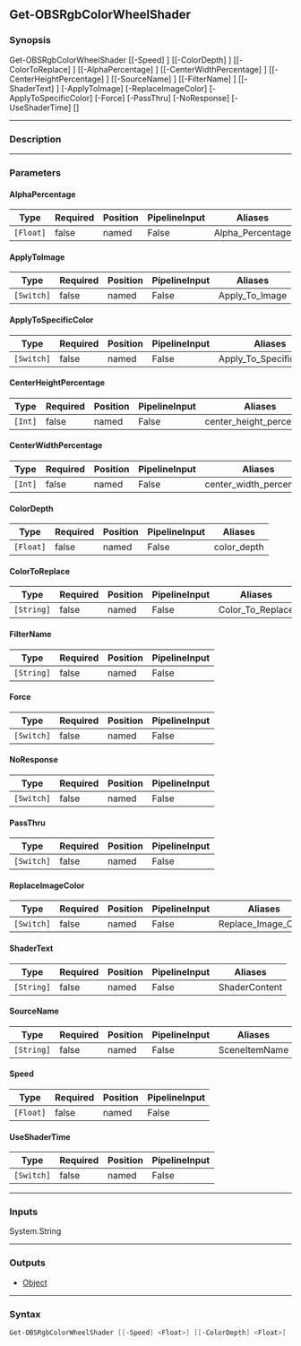 Get-OBSRgbColorWheelShader
--------------------------

### Synopsis
Get-OBSRgbColorWheelShader [[-Speed] <float>] [[-ColorDepth] <float>] [[-ColorToReplace] <string>] [[-AlphaPercentage] <float>] [[-CenterWidthPercentage] <int>] [[-CenterHeightPercentage] <int>] [[-SourceName] <string>] [[-FilterName] <string>] [[-ShaderText] <string>] [-ApplyToImage] [-ReplaceImageColor] [-ApplyToSpecificColor] [-Force] [-PassThru] [-NoResponse] [-UseShaderTime] [<CommonParameters>]

---

### Description

---

### Parameters
#### **AlphaPercentage**

|Type     |Required|Position|PipelineInput|Aliases         |
|---------|--------|--------|-------------|----------------|
|`[Float]`|false   |named   |False        |Alpha_Percentage|

#### **ApplyToImage**

|Type      |Required|Position|PipelineInput|Aliases       |
|----------|--------|--------|-------------|--------------|
|`[Switch]`|false   |named   |False        |Apply_To_Image|

#### **ApplyToSpecificColor**

|Type      |Required|Position|PipelineInput|Aliases                |
|----------|--------|--------|-------------|-----------------------|
|`[Switch]`|false   |named   |False        |Apply_To_Specific_Color|

#### **CenterHeightPercentage**

|Type   |Required|Position|PipelineInput|Aliases                 |
|-------|--------|--------|-------------|------------------------|
|`[Int]`|false   |named   |False        |center_height_percentage|

#### **CenterWidthPercentage**

|Type   |Required|Position|PipelineInput|Aliases                |
|-------|--------|--------|-------------|-----------------------|
|`[Int]`|false   |named   |False        |center_width_percentage|

#### **ColorDepth**

|Type     |Required|Position|PipelineInput|Aliases    |
|---------|--------|--------|-------------|-----------|
|`[Float]`|false   |named   |False        |color_depth|

#### **ColorToReplace**

|Type      |Required|Position|PipelineInput|Aliases         |
|----------|--------|--------|-------------|----------------|
|`[String]`|false   |named   |False        |Color_To_Replace|

#### **FilterName**

|Type      |Required|Position|PipelineInput|
|----------|--------|--------|-------------|
|`[String]`|false   |named   |False        |

#### **Force**

|Type      |Required|Position|PipelineInput|
|----------|--------|--------|-------------|
|`[Switch]`|false   |named   |False        |

#### **NoResponse**

|Type      |Required|Position|PipelineInput|
|----------|--------|--------|-------------|
|`[Switch]`|false   |named   |False        |

#### **PassThru**

|Type      |Required|Position|PipelineInput|
|----------|--------|--------|-------------|
|`[Switch]`|false   |named   |False        |

#### **ReplaceImageColor**

|Type      |Required|Position|PipelineInput|Aliases            |
|----------|--------|--------|-------------|-------------------|
|`[Switch]`|false   |named   |False        |Replace_Image_Color|

#### **ShaderText**

|Type      |Required|Position|PipelineInput|Aliases      |
|----------|--------|--------|-------------|-------------|
|`[String]`|false   |named   |False        |ShaderContent|

#### **SourceName**

|Type      |Required|Position|PipelineInput|Aliases      |
|----------|--------|--------|-------------|-------------|
|`[String]`|false   |named   |False        |SceneItemName|

#### **Speed**

|Type     |Required|Position|PipelineInput|
|---------|--------|--------|-------------|
|`[Float]`|false   |named   |False        |

#### **UseShaderTime**

|Type      |Required|Position|PipelineInput|
|----------|--------|--------|-------------|
|`[Switch]`|false   |named   |False        |

---

### Inputs
System.String

---

### Outputs
* [Object](https://learn.microsoft.com/en-us/dotnet/api/System.Object)

---

### Syntax
```PowerShell
Get-OBSRgbColorWheelShader [[-Speed] <Float>] [[-ColorDepth] <Float>] [-ApplyToImage <Switch>] [-ReplaceImageColor <Switch>] [-ApplyToSpecificColor <Switch>] [[-ColorToReplace] <String>] [[-AlphaPercentage] <Float>] [[-CenterWidthPercentage] <Int>] [[-CenterHeightPercentage] <Int>] [[-SourceName] <String>] [[-FilterName] <String>] [[-ShaderText] <String>] [-Force <Switch>] [-PassThru <Switch>] [-NoResponse <Switch>] [-UseShaderTime <Switch>] [<CommonParameters>]
```
